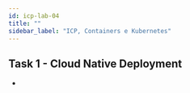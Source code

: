 ```yaml
---
id: icp-lab-04
title: ""
sidebar_label: "ICP, Containers e Kubernetes"
--- 
```


## Task 1 - Cloud Native Deployment 

- 